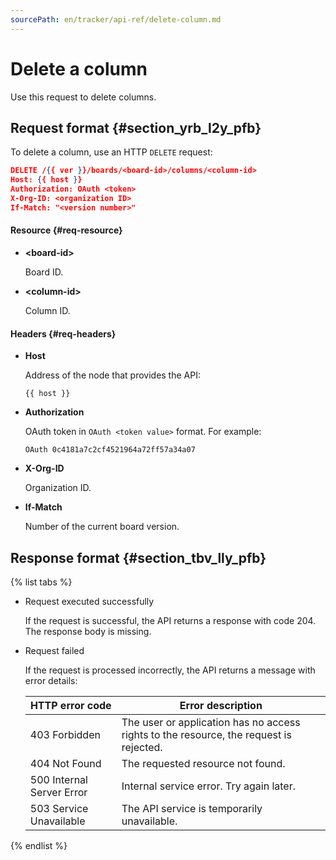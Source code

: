 ```yaml
---
sourcePath: en/tracker/api-ref/delete-column.md
---
```

# Delete a column

Use this request to delete columns.

## Request format {#section_yrb_l2y_pfb}

To delete a column, use an HTTP `DELETE` request:

```json
DELETE /{{ ver }}/boards/<board-id>/columns/<column-id>
Host: {{ host }}
Authorization: OAuth <token>
X-Org-ID: <organization ID>
If-Match: "<version number>"
```

#### Resource {#req-resource}

- **\<board-id\>**

    Board ID.

- **\<column-id\>**

    Column ID.

#### Headers {#req-headers}

- **Host**

    Address of the node that provides the API:

    ```
    {{ host }}
    ```

- **Authorization**

    OAuth token in `OAuth <token value>` format. For example:

    ```
    OAuth 0c4181a7c2cf4521964a72ff57a34a07
    ```

- **X-Org-ID**

    Organization ID.

- **If-Match**

    Number of the current board version.

## Response format {#section_tbv_lly_pfb}

{% list tabs %}

- Request executed successfully

    If the request is successful, the API returns a response with code 204. The response body is missing.

- Request failed

    If the request is processed incorrectly, the API returns a message with error details:

    | HTTP error code | Error description |
    | --------------- | --------------- |
    | 403 Forbidden | The user or application has no access rights to the resource, the request is rejected. |
    | 404 Not Found | The requested resource not found. |
    | 500 Internal Server Error | Internal service error. Try again later. |
    | 503 Service Unavailable | The API service is temporarily unavailable. |

{% endlist %}

